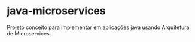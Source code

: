 # java-microservices
Projeto conceito para implementar em aplicações java usando Arquitetura de Microservices.
